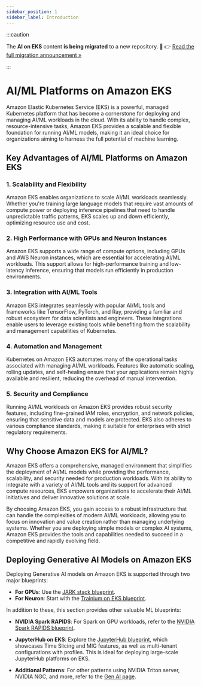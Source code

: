 ```yaml
---
sidebar_position: 1
sidebar_label: Introduction
---
```


:::caution

The **AI on EKS** content **is being migrated** to a new repository.
🔗 👉 [Read the full migration announcement »](https://awslabs.github.io/data-on-eks/docs/migration/migration-announcement)

:::

# AI/ML Platforms on Amazon EKS

Amazon Elastic Kubernetes Service (EKS) is a powerful, managed Kubernetes platform that has become a cornerstone for deploying and managing AI/ML workloads in the cloud. With its ability to handle complex, resource-intensive tasks, Amazon EKS provides a scalable and flexible foundation for running AI/ML models, making it an ideal choice for organizations aiming to harness the full potential of machine learning.

## Key Advantages of AI/ML Platforms on Amazon EKS

### 1. Scalability and Flexibility
Amazon EKS enables organizations to scale AI/ML workloads seamlessly. Whether you're training large language models that require vast amounts of compute power or deploying inference pipelines that need to handle unpredictable traffic patterns, EKS scales up and down efficiently, optimizing resource use and cost.

### 2. High Performance with GPUs and Neuron Instances
Amazon EKS supports a wide range of compute options, including GPUs and AWS Neuron instances, which are essential for accelerating AI/ML workloads. This support allows for high-performance training and low-latency inference, ensuring that models run efficiently in production environments.

### 3. Integration with AI/ML Tools
Amazon EKS integrates seamlessly with popular AI/ML tools and frameworks like TensorFlow, PyTorch, and Ray, providing a familiar and robust ecosystem for data scientists and engineers. These integrations enable users to leverage existing tools while benefiting from the scalability and management capabilities of Kubernetes.

### 4. Automation and Management
Kubernetes on Amazon EKS automates many of the operational tasks associated with managing AI/ML workloads. Features like automatic scaling, rolling updates, and self-healing ensure that your applications remain highly available and resilient, reducing the overhead of manual intervention.

### 5. Security and Compliance
Running AI/ML workloads on Amazon EKS provides robust security features, including fine-grained IAM roles, encryption, and network policies, ensuring that sensitive data and models are protected. EKS also adheres to various compliance standards, making it suitable for enterprises with strict regulatory requirements.

## Why Choose Amazon EKS for AI/ML?

Amazon EKS offers a comprehensive, managed environment that simplifies the deployment of AI/ML models while providing the performance, scalability, and security needed for production workloads. With its ability to integrate with a variety of AI/ML tools and its support for advanced compute resources, EKS empowers organizations to accelerate their AI/ML initiatives and deliver innovative solutions at scale.

By choosing Amazon EKS, you gain access to a robust infrastructure that can handle the complexities of modern AI/ML workloads, allowing you to focus on innovation and value creation rather than managing underlying systems. Whether you are deploying simple models or complex AI systems, Amazon EKS provides the tools and capabilities needed to succeed in a competitive and rapidly evolving field.

## Deploying Generative AI Models on Amazon EKS

Deploying Generative AI models on Amazon EKS is supported through two major blueprints:

- **For GPUs**: Use the [JARK stack blueprint](https://awslabs.github.io/data-on-eks/docs/blueprints/ai-ml/jark).
- **For Neuron**: Start with the [Trainium on EKS blueprint](https://awslabs.github.io/data-on-eks/docs/blueprints/ai-ml/trainium).

In addition to these, this section provides other valuable ML blueprints:

- **NVIDIA Spark RAPIDS**: For Spark on GPU workloads, refer to the [NVIDIA Spark RAPIDS blueprint](https://awslabs.github.io/data-on-eks/docs/blueprints/ai-ml/emr-spark-rapids).

- **JupyterHub on EKS**: Explore the [JupyterHub blueprint](https://awslabs.github.io/data-on-eks/docs/blueprints/ai-ml/jupyterhub), which showcases Time Slicing and MIG features, as well as multi-tenant configurations with profiles. This is ideal for deploying large-scale JupyterHub platforms on EKS.

- **Additional Patterns**: For other patterns using NVIDIA Triton server, NVIDIA NGC, and more, refer to the [Gen AI page](https://awslabs.github.io/data-on-eks/docs/gen-ai).
